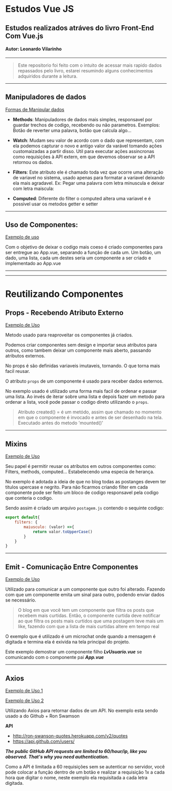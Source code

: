 # Estudos Vue JS
## Estudos realizados atráves do livro Front-End Com Vue.js
#### Autor: Leonardo Vilarinho

---
<blockquote> 
    Este repositorio foi feito com o intuito de acessar mais rapido dados repassados pelo livro, estarei resumindo alguns conhecimentos adquiridos durante a leitura.
</blockquote> 

---

## Manipuladores de dados

[Formas de Manipular dados](https://github.com/PedroHumberto/estudosVueJs/tree/master/manipulando-dados/src)

* **Methods**: Manipuladores de dados mais simples, responsavel por guardar trechos de codigo, recebendo ou não parametros. Exemplos: Botão de reverter uma palavra, botão que calcula algo...

* **Watch**: Mudam seu valor de acordo com o dado que representam, com ela podemos capturar o novo e antigo valor da varável tomando ações customaizadas a partir disso. Util para executar ações assincronas como requisições à API extern, em que devemos observar se a API retornou os dados.

* **Filters**: Este atributo ele é chamado toda vez que ocorre uma alteração de variavel no sistema, usado apenas para formatar a variavel deixando ela mais agradavel. Ex: Pegar uma palavra com letra minuscula e deixar com letra maiscula:



* **Computed**: Diferente do filter o computed altera uma variavel e é possivel usar os metodos getter e setter

---
## Uso de Componentes:

[Exemplo de uso](https://github.com/PedroHumberto/estudosVueJs/tree/master/componentes-juntos/src)

Com o objetivo de deixar o codigo mais coeso é criado componentes para ser entregue ao App.vue, separando a função de cada um. Um botão, um dado, uma lista, cada um destes seria um componente a ser criado e implementado ao App.vue

---
---

# Reutilizando Componentes

## Props - Recebendo Atributo Externo
[Exemplo de Uso](https://github.com/PedroHumberto/estudosVueJs/tree/master/props-receb-atrib-externos/src)

Metodo usado para reaproveitar os componentes já criados.

Podemos criar componentes sem design e importar seus atributos para outros, como tambem deixar um componente mais aberto, passando atributos externos.

No props é são definidas variaveis imutaveis, tornando. O que torna mais facil reusar.

O atributo ``props`` de um componente é usado para receber dados externos.

No exemplo usado é utilizado uma forma mais facil de ordenar e passar uma lista. Ao invés de iterar sobre uma lista e depois fazer um metodo para ordenar a lista, você pode passar o codigo direto utilizando o ``props``.

<blockquote> 
    Atributo created() = é um metódo, assim que chamado no momento em que o componente é invocado e antes de ser desenhado na tela. Executado antes do metodo 'mounted()'
</blockquote> 

---

## Mixins

[Exemplo de Uso](https://github.com/PedroHumberto/estudosVueJs/tree/master/mixins/src)

Seu papel é permitir reusar os atributos em outros componentes como: Filters, methods, computed...
Estabelecendo uma especia de herança.

No exemplo é adotada a ideia de que no blog todas as postanges devem ter titulos upercase e negrito.
Para não ficarmos criando filter em cada componente pode ser feito um bloco de codigo responsavel pela codigo que conteria o codigo.


Sendo assim é criado um arquivo ``postagem.js`` contendo o sequinte codigo:
```javascript
export default{
    filters: {
        maiusculo: (valor) =>{
            return valor.toUpperCase()
        }
    }
}
```

---
## Emit - Comunicação Entre Componentes

[Exemplo de Uso](https://github.com/PedroHumberto/estudosVueJs/tree/master/emit/src)

Utilizado para comunicar a um componente que outro foi alterado. Fazendo com que um componente emita um sinal para outro, podendo enviar dados se necessário.

<blockquote> 
    O blog em que você tem um componente que filtra os posts que recebem mais curtidas. Então, o componente curtida deve notificar ao que filtra os posts mais curtidos que uma postagem teve mais um like, fazendo com que a lista de mais curtidas altere em tempo real
</blockquote>

O exemplo que é utilizado é um microchat onde quando a mensagem é digitada e termina ela é exivida na tela principal do projeto.

Este exemplo demostrar um componente filho ***LvUsuario.vue*** se comunicando com o componente pai ***App.vue***

---

## Axios

[Exemplo de Uso 1](https://github.com/PedroHumberto/estudosVueJs/blob/master/axios/src/App.vue)


[Exemplo de Uso 2](https://github.com/PedroHumberto/estudosVueJs/tree/master/axios2)

Utilizando Axios para retornar dados de um API. No exemplo esta sendo usado a do Github + Ron Swamson

  **API** 
  * http://ron-swanson-quotes.herokuapp.com/v2/quotes
  * https://api.github.com/users/


***The public GitHub API requests are limited to 60/hour/ip, like you observed. That's why you need authentication.***

Como a API é limitada a 60 requisições sem se autenticar no servidor, você pode colocar a função dentro de um botão e realizar a requisição 1x a cada hora que digitar o nome, neste exemplo ela requisitada a cada letra digitada.
